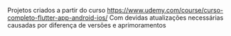 Projetos criados a partir do curso https://www.udemy.com/course/curso-completo-flutter-app-android-ios/
Com devidas atualizações necessárias causadas por diferença de versões e aprimoramentos
